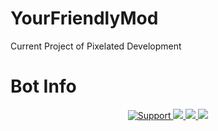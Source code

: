 # YourFriendlyMod
Current Project of Pixelated Development

# Bot Info
<div align="center">
<a href="https://discord.gg/mDJmQaA">
<img src="https://img.shields.io/discord/606505626272661505.svg?colorB=Blue&logo=discord&label=Support&style=for-the-badge" alt="Support">
</a>
<a href="https://github.com/Pixelated-Development/YourFriendlyMod">
<img src="https://img.shields.io/github/languages/top/Pixelated-Development/YourFriendlyMod.svg?style=for-the-badge">
</a>
<a href="https://github.com/ionadev/image-gen-api/issues">
<img src="https://img.shields.io/github/issues/Pixelated-Development/YourFriendlyMod.svg?style=for-the-badge">
</a>
<a href="https://github.com/ionadev/image-gen-api/pulls">
<img src="https://img.shields.io/github/issues-pr/Pixelated-Development/YourFriendlyMod.svg?style=for-the-badge">
</a>
<br>
</div>

<div align="center">
